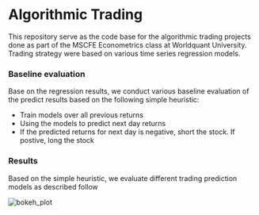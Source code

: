 # Algorithmic Trading
This repository serve as the code base for the algorithmic trading projects done as part of the MSCFE Econometrics class at Worldquant University. Trading strategy were based on various time series regression models.  
### Baseline evaluation
Base on the regression results, we conduct various baseline evaluation of the predict results based on the following simple heuristic:
*   Train models over all previous returns 
*   Using the models to predict next day returns
*   If the predicted returns for next day is negative, short the stock. If postive, long the stock
### Results
Based on the simple heuristic, we evaluate different trading prediction models as described follow

![bokeh_plot](https://user-images.githubusercontent.com/48897477/170873133-af12eaef-847f-4aaf-b053-29a0f1750ba0.png)
